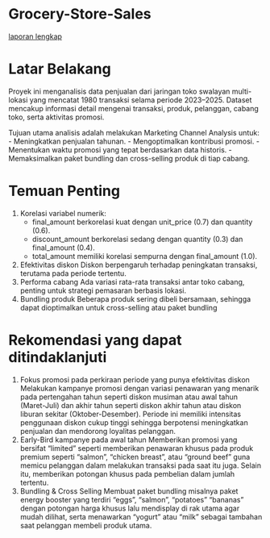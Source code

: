 # Grocery-Store-Sales

[laporan lengkap](https://docs.google.com/presentation/d/1CTSmHLted0XDWxuDlQ1oU30awYyt4n6MwkVKpSwlTa4/edit?usp=sharing)

# Latar Belakang
   Proyek ini menganalisis data penjualan dari jaringan toko swalayan multi-lokasi yang mencatat 1980 transaksi selama periode 2023–2025. Dataset mencakup informasi detail mengenai transaksi, produk, pelanggan, cabang toko, serta aktivitas promosi.
   
   Tujuan utama analisis adalah melakukan Marketing Channel Analysis untuk:
     - Meningkatkan penjualan tahunan.
     - Mengoptimalkan kontribusi promosi.
     - Menentukan waktu promosi yang tepat berdasarkan data historis.
     - Memaksimalkan paket bundling dan cross-selling produk di tiap cabang.

# Temuan Penting
1. Korelasi variabel numerik:
    - final_amount berkorelasi kuat dengan unit_price (0.7) dan quantity (0.6).
    - discount_amount berkorelasi sedang dengan quantity (0.3) dan final_amount (0.4).
    - total_amount memiliki korelasi sempurna dengan final_amount (1.0).
2. Efektivitas diskon
     Diskon berpengaruh terhadap peningkatan transaksi, terutama pada periode tertentu.
3. Performa cabang
     Ada variasi rata-rata transaksi antar toko cabang, penting untuk strategi pemasaran berbasis lokasi.
4. Bundling produk
     Beberapa produk sering dibeli bersamaan, sehingga dapat dioptimalkan untuk cross-selling atau paket bundling

# Rekomendasi yang dapat ditindaklanjuti
1. Fokus promosi pada perkiraan periode yang punya efektivitas diskon
     Melakukan kampanye promosi dengan variasi penawaran yang menarik pada pertengahan tahun seperti diskon musiman atau awal tahun (Maret-Juli) dan akhir tahun seperti diskon akhir tahun atau diskon liburan sekitar (Oktober-Desember). Periode ini memiliki intensitas penggunaan diskon cukup tinggi sehingga berpotensi meningkatkan penjualan dan mendorong loyalitas pelanggan.
2. Early-Bird kampanye pada awal tahun
     Memberikan promosi yang bersifat “limited” seperti memberikan penawaran khusus pada produk premium seperti “salmon”, “chicken breast”, atau “ground beef” guna memicu pelanggan dalam melakukan transaksi pada saat itu juga.  Selain itu, memberikan potongan khusus pada pembelian dalam jumlah tertentu.
3. Bundling & Cross Selling
    Membuat paket bundling  misalnya paket energy booster yang terdiri “eggs”, “salmon”, “potatoes” “bananas” dengan potongan harga khusus lalu mendisplay di rak utama agar mudah dilihat, serta menawarkan “yogurt” atau “milk”  sebagai tambahan saat pelanggan membeli produk utama. 




